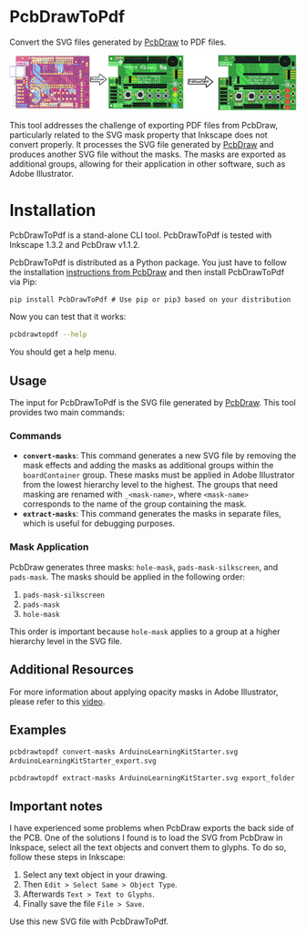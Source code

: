 # PcbDrawToPdf

Convert the SVG files generated by [PcbDraw](https://github.com/yaqwsx/PcbDraw) to PDF files.

![example](https://raw.githubusercontent.com/rafo-og/PcbDrawToPdf/v0.0.1/doc/promo_pcbdrawtopdf.jpg)

This tool addresses the challenge of exporting PDF files from PcbDraw, particularly related to the SVG mask property that Inkscape does not convert properly. It processes the SVG file generated by [PcbDraw](https://github.com/yaqwsx/PcbDraw) and produces another SVG file without the masks. The masks are exported as additional groups, allowing for their application in other software, such as Adobe Illustrator.

# Installation

PcbDrawToPdf is a stand-alone CLI tool. PcbDrawToPdf is tested with Inkscape 1.3.2 and PcbDraw v1.1.2.

PcbDrawToPdf is distributed as a Python package. You just have to follow the installation [instructions from PcbDraw](https://github.com/yaqwsx/PcbDraw/blob/v1.1.2/doc/installation.md) and then install PcbDrawToPdf via Pip:

```
pip install PcbDrawToPdf # Use pip or pip3 based on your distribution
```

Now you can test that it works:

```.bash
pcbdrawtopdf --help
```

You should get a help menu.

## Usage

The input for PcbDrawToPdf is the SVG file generated by [PcbDraw](https://github.com/yaqwsx/PcbDraw). This tool provides two main commands:

### Commands

- **`convert-masks`**: This command generates a new SVG file by removing the mask effects and adding the masks as additional groups within the `boardContainer` group. These masks must be applied in Adobe Illustrator from the lowest hierarchy level to the highest. The groups that need masking are renamed with `_<mask-name>`, where `<mask-name>` corresponds to the name of the group containing the mask.
- **`extract-masks`**: This command generates the masks in separate files, which is useful for debugging purposes.

### Mask Application

PcbDraw generates three masks: `hole-mask`, `pads-mask-silkscreen`, and `pads-mask`. The masks should be applied in the following order:

1. `pads-mask-silkscreen`
2. `pads-mask`
3. `hole-mask`

This order is important because `hole-mask` applies to a group at a higher hierarchy level in the SVG file.

## Additional Resources

For more information about applying opacity masks in Adobe Illustrator, please refer to this [video](https://www.youtube.com/live/dgZw71lGOAE?si=zoRidVZViH9u8Fft).

## Examples

```
pcbdrawtopdf convert-masks ArduinoLearningKitStarter.svg ArduinoLearningKitStarter_export.svg
```

```
pcbdrawtopdf extract-masks ArduinoLearningKitStarter.svg export_folder
```

## Important notes

I have experienced some problems when PcbDraw exports the back side of the PCB. One of the solutions I found is to load the SVG from PcbDraw in Inkspace, select all the text objects and convert them to glyphs. To do so, follow these steps in Inkscape:

1. Select any text object in your drawing.
2. Then `Edit > Select Same > Object Type`.
3. Afterwards `Text > Text to Glyphs`.
4. Finally save the file `File > Save`.

Use this new SVG file with PcbDrawToPdf.